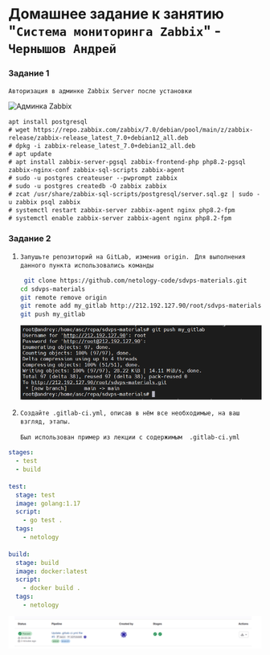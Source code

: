 # Домашнее задание к занятию "`Система мониторинга Zabbix`" - `Чернышов Андрей`

### Задание 1

`Авторизация в админке Zabbix Server после установки`

![Админка Zabbix](https://github.com/ANDREYTOLOGY/zabbixx-hw/blob/main/img/zabbix_admin.png)


```
apt install postgresql
# wget https://repo.zabbix.com/zabbix/7.0/debian/pool/main/z/zabbix-release/zabbix-release_latest_7.0+debian12_all.deb
# dpkg -i zabbix-release_latest_7.0+debian12_all.deb
# apt update
# apt install zabbix-server-pgsql zabbix-frontend-php php8.2-pgsql zabbix-nginx-conf zabbix-sql-scripts zabbix-agent
# sudo -u postgres createuser --pwprompt zabbix
# sudo -u postgres createdb -O zabbix zabbix
# zcat /usr/share/zabbix-sql-scripts/postgresql/server.sql.gz | sudo -u zabbix psql zabbix
# systemctl restart zabbix-server zabbix-agent nginx php8.2-fpm
# systemctl enable zabbix-server zabbix-agent nginx php8.2-fpm
```

### Задание 2

1. `Запушьте репозиторий на GitLab, изменив origin.`
  ` Для выполнения данного пункта использовались команды`
   ```bash
    git clone https://github.com/netology-code/sdvps-materials.git
   cd sdvps-materials
   git remote remove origin
   git remote add my_gitlab http://212.192.127.90/root/sdvps-materials.git
   git push my_gitlab
   ```
   ![git_push](https://github.com/ANDREYTOLOGY/gitlab-hw/blob/main/img/push_mygitlab.png)
2. `Создайте .gitlab-ci.yml, описав в нём все необходимые, на ваш взгляд, этапы.`
   
   `Был использован пример из лекции с содержимым  .gitlab-ci.yml`
```yml
stages:
  - test
  - build

test:
  stage: test
  image: golang:1.17
  script: 
    - go test .
  tags:
    - netology

build:
  stage: build
  image: docker:latest
  script:
    - docker build .
  tags:
    - netology
```
![gitlab_ci](https://github.com/ANDREYTOLOGY/gitlab-hw/blob/main/img/gitlab-ci.png)
